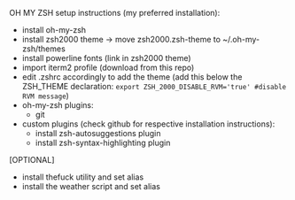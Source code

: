 OH MY ZSH setup instructions (my preferred installation):
- install oh-my-zsh
- install zsh2000 theme -> move zsh2000.zsh-theme to ~/.oh-my-zsh/themes
- install powerline fonts (link in zsh2000 theme)
- import iterm2 profile (download from this repo)
- edit .zshrc accordingly to add the theme (add this below the ZSH_THEME declaration: `export ZSH_2000_DISABLE_RVM='true' #disable RVM message`)
- oh-my-zsh plugins:
  - git
- custom plugins (check github for respective installation instructions):
  - install zsh-autosuggestions plugin
  - install zsh-syntax-highlighting plugin

[OPTIONAL]
- install thefuck utility and set alias
- install the weather script and set alias
